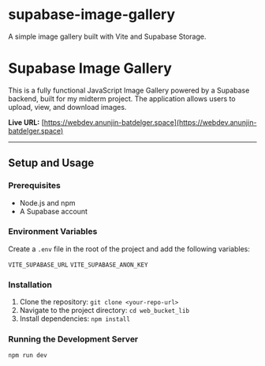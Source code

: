 # supabase-image-gallery
A simple image gallery built with Vite and Supabase Storage.

# Supabase Image Gallery

This is a fully functional JavaScript Image Gallery powered by a Supabase backend, built for my midterm project. The application allows users to upload, view, and download images.

**Live URL:** [https://webdev.anunjin-batdelger.space](https://webdev.anunjin-batdelger.space)

---
## Setup and Usage

### Prerequisites
- Node.js and npm
- A Supabase account

### Environment Variables
Create a `.env` file in the root of the project and add the following variables:

`VITE_SUPABASE_URL`
`VITE_SUPABASE_ANON_KEY`

### Installation
1.  Clone the repository:
    `git clone <your-repo-url>`
2.  Navigate to the project directory:
    `cd web_bucket_lib`
3.  Install dependencies:
    `npm install`

### Running the Development Server
`npm run dev`